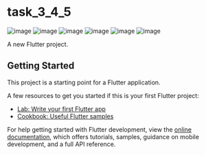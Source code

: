 # task_3_4_5
![image](https://github.com/FelopaterAshraf/task3/assets/123656739/018d1aaf-cf2c-48ca-9e08-d9249740ce46)
![image](https://github.com/FelopaterAshraf/task3/assets/123656739/23d55b5b-0145-4202-bc47-e901a2211178)
![image](https://github.com/FelopaterAshraf/task3/assets/123656739/13d61f0b-a062-4b44-80b0-93cc3737f677)
![image](https://github.com/FelopaterAshraf/task3/assets/123656739/9eb7a8d7-e09c-4543-a5e4-87bf088662b6)
![image](https://github.com/FelopaterAshraf/task3/assets/123656739/f7bf9d12-c3e1-4be8-81d9-f5d6160c005f)
![image](https://github.com/FelopaterAshraf/task3_4_5/assets/123656739/0896739a-3394-4e1a-b3b5-5e688dfd3596)








A new Flutter project.

## Getting Started

This project is a starting point for a Flutter application.

A few resources to get you started if this is your first Flutter project:

- [Lab: Write your first Flutter app](https://docs.flutter.dev/get-started/codelab)
- [Cookbook: Useful Flutter samples](https://docs.flutter.dev/cookbook)

For help getting started with Flutter development, view the
[online documentation](https://docs.flutter.dev/), which offers tutorials,
samples, guidance on mobile development, and a full API reference.
